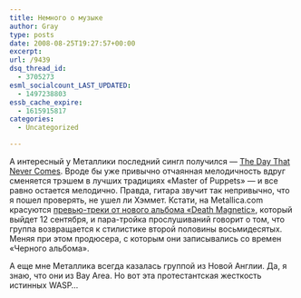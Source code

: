 ```yaml
---
title: Немного о музыке
author: Gray
type: posts
date: 2008-08-25T19:27:57+00:00
excerpt:
url: /9439
dsq_thread_id:
  - 3705273
esml_socialcount_LAST_UPDATED:
  - 1497238803
essb_cache_expire:
  - 1615915817
categories:
  - Uncategorized

---
```








А интересный у Металлики последний сингл получился &#8212; <a href="http://phobos.apple.com/WebObjects/MZStore.woa/wa/viewAlbum?id=288492090&s=143441" target="_blank">The Day That Never Comes</a>. Вроде бы уже привычно отчаянная мелодичность вдруг сменяется трэшем в лучших традициях &#171;Master of Puppets&#187; &#8212; и все равно остается мелодично. Правда, гитара звучит так непривычно, что я пошел проверять, не ушел ли Хэммет. Кстати, на Metallica.com красуются <a href="http://www.metallica.com/index.asp?item=601104" target="_blank">превью-треки от нового альбома &#171;Death Magnetic&#187;</a>, который выйдет 12 сентября, и пара-тройка прослушиваний говорит о том, что группа возвращается к стилистике второй половины восьмидесятых. Меняя при этом продюсера, с которым они записывались со времен &#171;Черного альбома&#187;.

А еще мне Металлика всегда казалась группой из Новой Англии. Да, я знаю, что они из Bay Area. Но вот эта протестантская жесткость истинных WASP&#8230;